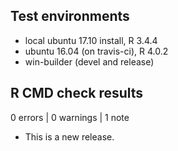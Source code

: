 ## Test environments

* local ubuntu 17.10 install, R 3.4.4
* ubuntu 16.04 (on travis-ci), R 4.0.2
* win-builder (devel and release)

## R CMD check results

0 errors | 0 warnings | 1 note

* This is a new release.
